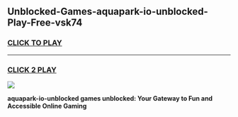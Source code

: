 
## Unblocked-Games-aquapark-io-unblocked-Play-Free-vsk74
<h3>
<a href="https://premium76.site?title=aquapark-io-unblocked&ref=19M">CLICK TO PLAY</a></h3>
<hr>

<h3>
<a href="https://premium76.site?title=aquapark-io-unblocked&ref=19M">CLICK 2 PLAY</a>
  
</h3>

<a href="https://premium76.site?title=aquapark-io-unblocked&ref=19M"><img src="https://clearcache.store/games.png"></a>


**aquapark-io-unblocked games unblocked: Your Gateway to Fun and Accessible Online Gaming**
